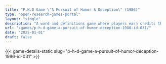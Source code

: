 ```yaml
---
title: "P.H.D Game \"A Pursuit of Humor & Deception\" (1986)"
type: "open-research-games-portal"
layout: "single"
description: "A word and definitions game where players earn credits through the clever use of words. To win, players must earn 80 credits and fulfil the unique requiremen..."
url: "/games/p-h-d-game-a-pursuit-of-humor-deception-1986-id-031/"
date: "2025-01-01"
draft: false
---
```


{{< game-details-static slug="p-h-d-game-a-pursuit-of-humor-deception-1986-id-031" >}}
